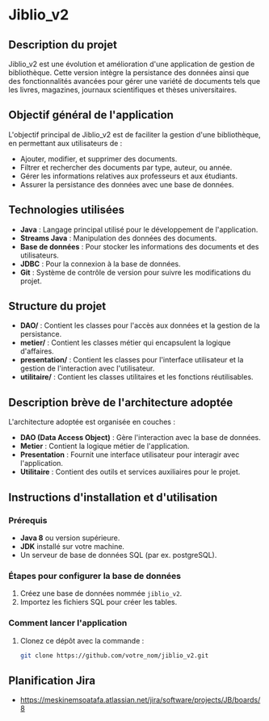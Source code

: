 # Jiblio_v2

## Description du projet
Jiblio_v2 est une évolution et amélioration d'une application de gestion de bibliothèque. Cette version intègre la persistance des données ainsi que des fonctionnalités avancées pour gérer une variété de documents tels que les livres, magazines, journaux scientifiques et thèses universitaires.

## Objectif général de l'application
L'objectif principal de Jiblio_v2 est de faciliter la gestion d'une bibliothèque, en permettant aux utilisateurs de :
- Ajouter, modifier, et supprimer des documents.
- Filtrer et rechercher des documents par type, auteur, ou année.
- Gérer les informations relatives aux professeurs et aux étudiants.
- Assurer la persistance des données avec une base de données.

## Technologies utilisées
- **Java** : Langage principal utilisé pour le développement de l'application.
- **Streams Java** : Manipulation des données des documents.
- **Base de données** : Pour stocker les informations des documents et des utilisateurs.
- **JDBC** : Pour la connexion à la base de données.
- **Git** : Système de contrôle de version pour suivre les modifications du projet.

## Structure du projet
- **DAO/** : Contient les classes pour l'accès aux données et la gestion de la persistance.
- **metier/** : Contient les classes métier qui encapsulent la logique d'affaires.
- **presentation/** : Contient les classes pour l'interface utilisateur et la gestion de l'interaction avec l'utilisateur.
- **utilitaire/** : Contient les classes utilitaires et les fonctions réutilisables.

## Description brève de l'architecture adoptée
L'architecture adoptée est organisée en couches :
- **DAO (Data Access Object)** : Gère l'interaction avec la base de données.
- **Metier** : Contient la logique métier de l'application.
- **Presentation** : Fournit une interface utilisateur pour interagir avec l'application.
- **Utilitaire** : Contient des outils et services auxiliaires pour le projet.

## Instructions d'installation et d'utilisation
### Prérequis
- **Java 8** ou version supérieure.
- **JDK** installé sur votre machine.
- Un serveur de base de données SQL (par ex. postgreSQL).

### Étapes pour configurer la base de données
1. Créez une base de données nommée `jiblio_v2`.
2. Importez les fichiers SQL pour créer les tables.

### Comment lancer l'application
1. Clonez ce dépôt avec la commande :
   ```bash
   git clone https://github.com/votre_nom/jiblio_v2.git

## Planification Jira
- https://meskinemsoatafa.atlassian.net/jira/software/projects/JB/boards/8